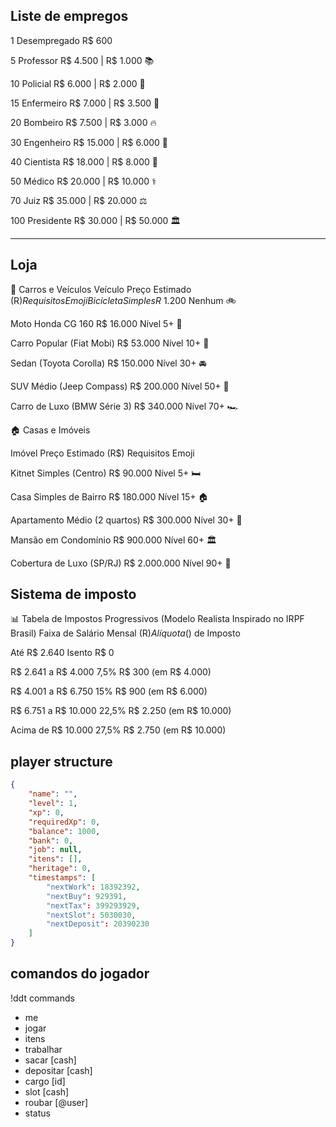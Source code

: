 ## Liste de empregos

1	Desempregado R$ 600	

5	Professor R$ 4.500	| R$ 1.000 📚

10	Policial R$ 6.000 | R$ 2.000 🚓

15	Enfermeiro R$  7.000 | R$ 3.500 💉

20	Bombeiro R$ 7.500 |	R$ 3.000 🔥

30	Engenheiro	R$ 15.000 |	R$ 6.000 📖

40	Cientista R$ 18.000 |	R$ 8.000 🔬

50	Médico 	R$  20.000 |	R$ 10.000 ⚕️

70	Juiz R$ 35.000 |	R$ 20.000 ⚖️

100	Presidente	R$ 30.000 |	R$ 50.000 🏛️


---

## Loja

🚗 Carros e Veículos
Veículo	Preço Estimado (R$)	Requisitos	Emoji
Bicicleta Simples	R$ 1.200	Nenhum	🚲

Moto Honda CG 160	R$ 16.000	Nível 5+	🛵

Carro Popular (Fiat Mobi)	R$ 53.000	Nível 10+	🚗

Sedan (Toyota Corolla)	R$ 150.000	Nível 30+	🚘

SUV Médio (Jeep Compass)	R$ 200.000	Nível 50+	🚙

Carro de Luxo (BMW Série 3)	R$ 340.000	Nível 70+	🏎️

🏠 Casas e Imóveis

Imóvel	Preço Estimado (R$)	Requisitos	Emoji

Kitnet Simples (Centro)	R$ 90.000	Nível 5+	🛏️

Casa Simples de Bairro	R$ 180.000	Nível 15+	🏠

Apartamento Médio (2 quartos)	R$ 300.000	Nível 30+	🏢

Mansão em Condomínio	R$ 900.000	Nível 60+	🏛️

Cobertura de Luxo (SP/RJ)	R$ 2.000.000	Nível 90+	🌇

## Sistema de imposto

📊 Tabela de Impostos Progressivos (Modelo Realista Inspirado no IRPF Brasil)
Faixa de Salário Mensal (R$)	Alíquota (%)	Exemplo (R$) de Imposto

Até R$ 2.640	Isento	R$ 0

R$ 2.641 a R$ 4.000	7,5%	R$ 300 (em R$ 4.000)

R$ 4.001 a R$ 6.750	15%	R$ 900 (em R$ 6.000)

R$ 6.751 a R$ 10.000	22,5%	R$ 2.250 (em R$ 10.000)

Acima de R$ 10.000	27,5%	R$ 2.750 (em R$ 10.000)

## player structure

```json
{
    "name": "",
    "level": 1,
    "xp": 0,
    "requiredXp": 0, 
    "balance": 1000, 
    "bank": 0,
    "job": null,
    "itens": [],
    "heritage": 0,
    "timestamps": [
        "nextWork": 18392392,
        "nextBuy": 929391,
        "nextTax": 399293929, 
        "nextSlot": 5030030,
        "nextDeposit": 20390230
    ]
}
```

## comandos do jogador 

!ddt commands

- me 
- jogar
- itens
- trabalhar  
- sacar [cash]   
- depositar [cash]   
- cargo [id]
- slot [cash]
- roubar [@user]
- status
